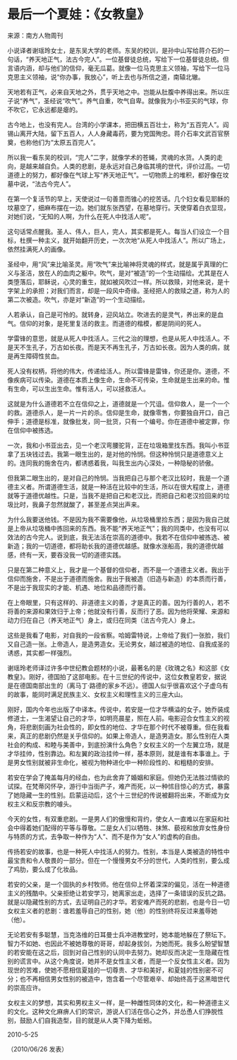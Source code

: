 # 最后一个夏娃：《女教皇》

   来源：南方人物周刊
    
   小说译者谢瑶玲女士，是东吴大学的老师。东吴的校训，是孙中山写给蒋介石的一句话，“养天地正气，法古今完人”。一位基督徒总统，写给下一位基督徒总统。但言语内涵，却与他们的信仰，毫无瓜葛。就像一位马克思主义领袖，写给下一位马克思主义领袖，说“你办事，我放心”，听上去也与所信之道，南辕北辙。
   
   天地若有正气，必来自天地之外，贯乎天地之中。岂能从肚腹中养得出来。所以庄子说“养气”，圣经说“吹气”。养气自重，吹气自卑。就像我为小书亚买的气球，你不吹它，它永远都是瘪的。

   古今地上，也没有完人。台湾的小学课本，把田横五百壮士，称为“五百完人”。阎锡山离开大陆，留下五百人，人人身藏毒药，要为党国殉忠。蒋介石率文武百官祭奠，也称他们为“太原五百完人”。
   
   所以我一看东吴的校训，“完人”二字，就像学术的苍蝇，灵魂的水货。人类的走向，是越来越自负。人类的悲剧，是永远对自己身临其境的世代，评价过高。一切道德上的努力，都好像在气球上写“养天地正气”。一切物质上的堆积，都好像在坟墓中说，“法古今完人”。
   
   在第一个复活节的早上，天使说过一句善意而锥心的挖苦话。几个妇女看见耶稣的坟墓空了，细麻布摆在一边。她们就东张西望，在墓地穿行。天使穿着白衣显现，对她们说，“无知的人啊，为什么在死人中找活人呢”。
   
   这句话常点醒我。圣人、伟人，巨人，完人，其实都是死人。每当人们设立一个目标，杜撰一种主义，就开始翻开历史，一次次地“从死人中找活人”。所以广场上，依然挂满死人的画像。
   
   圣经中，用“风”来比喻圣灵。用“吹气”来比喻神将灵魂的样式，就是属乎真理的仁义与圣洁，放在人的血肉之躯中。吹气，是对“被造”的一个生动描绘。尤其是在人类堕落后，耶稣说，心灵的重生，就如被风吹过一样。所以救赎，对他来说，是十字架上的承担；对我们而言，却是一段风中奇缘。圣经把人的救赎之道，称为人的第二次被造。吹气，亦是对“新造”的一个生动描绘。
   
   人若承认，自己是可怜的。就转身，迎风站立。吹进去的是灵气，养出来的是血气。信仰的对象，是死里复活的救主。而道德的楷模，都是阴间的死人。
   
   学雷锋的意思，就是从死人中找活人。三代之治的理想，也是从死人中找活人。不是天不生孔子，万古如长夜。而是天不再生孔子，万古如长夜。因为人类的病，就是再生障碍性贫血。
   
   死人没有权柄，将他的伟大，传递给活人。所以雷锋是雷锋，你还是你。道德，不像疾病可以传染。道德在本质上像生命，生命不可传染，生命就是生出来的命。惟有生命，可以生出生命。惟有活人，可以拯救活人。
   
   这就是为什么道德若不立在信仰之上，道德就是一个咒诅。信仰救人，是一个一个的救。道德杀人，是一片一片的杀。信仰是生命，就像零售，你要独自开口，自己伸手；道德是标准，就像批发，同一批货，只有一个编号。你在道德中被定罪，你在信仰中被拣选。
   
   一次，我和小书亚出去，见一个老汉弯腰驼背，正在垃圾箱里找东西。我叫小书亚拿了五块钱过去。我第一眼生出的，是对他的怜悯。但这种怜悯只是道德意义上的。连同我的施舍在内，都诱惑着我，叫我生出内心深处，一种隐秘的骄傲。
   
   但我第二眼生出的，是对自己的怜悯。当我把自己与那个老汉比较时，我是一个道德主义者。所谓道德生活，就是一种活在比较中的生活，所以在很大程度上，道德就等于道德优越性。只是，当我不是把自己和老汉比，而把自己和老汉捡回来的垃圾比时，我鼻子忽然就酸了，甚至差点哭出声来。
   
   为什么我要送他钱。不是因为我不需要像他，从垃圾桶里捡东西；是因为我自己就是上帝从垃圾桶中拣回来的东西。我不能“养天地正气”；我的同类中，也没有可以效法的古今完人。说到底，我无法活在崇高的道德中。我若不在信仰中被拣选、被新造；我的一切道德，都将助长我的道德优越感。就像水涨船高，我的道德优越感，终有一天，要吞没我一切的道德实践。
   
   只是在第二种意义上，我才是一个基督的信仰者，而不是一个道德主义者。我出于信仰而施舍，不是出于道德而施舍。我出于我被造（旧造与新造）的本质而行善，不是出于我现实的才能、机遇、地位和品德而行善。
   
   在上帝眼里，只有这样的、非道德主义的善，才是真正的善。因为行善的人，若不将善的来源和果效归于上帝；他就没有行善，反而行了恶。因为他将荣耀、来源和动力归在自己（养天地正气）身上，或归在同类（法古今完人）身上。
   
   这些是我看了电影，对自我的一段省察。哈姆雷特说，上帝给了我们一张脸，我们又自己造一张。上帝造人，是造男造女。无论男女，越过被造的地位、自我成圣的诱惑，其实都一样强烈。
   
   谢瑶玲老师译过许多中世纪教会题材的小说，最著名的是《玫瑰之名》和这部《女教皇》。刚好，德国拍了这部电影。在十三世纪的传说中，这位女教皇若安，据说是在德国南部出生的（离马丁·路德的家乡不远）。德国人似乎很喜欢这个子虚乌有的故事，能同时满足民族主义、女权主义和理性主义的三座大山。
   
   刚好，国内今年也出版了中译本。传说中，若安是一位才华横溢的女子。她乔装成修道士，一生渴望让自己的才华，如明亮晨星，照在人前。电影迎合女性主义的视角，将悲剧刻画为社会性的，即女性的地位、才华在那个时代不被尊重。但在我看来，真正的悲剧仍然是关乎信仰的。如果上帝造人，是造男造女。那么性别在人类社会的构成、和睦与美善中，到底扮演什么角色？女权主义的一个左翼立场，就是才华挂帅，性别靠边。和左翼的政治挂帅一样，基本原则，就是谁有本事谁上。于是男女性别就被非生命化，被视为物种进化中一种阶段性的、和粗糙的安排。
   
   若安在学会了掩盖每月的经血，也为此舍弃了婚姻和家庭。但她仍无法胜过情欲的试探。在梵蒂冈怀孕，游行中当街产子，难产而死，以一种怵目惊心的方式，暴露了她隐藏一生的性别。启蒙运动后，这个十三世纪的传说被翻将出来，不断成为女权主义和反宗教的噱头。
   
   今天的女性，有双重悲剧。一是男人们的傲慢和背约，使女人一直难以在家庭和社会中得着她们配得的平等与尊敬。二是女人们以牺牲、抹煞、藐视和放弃女性身份与特质的方式，去争取一种作为“人”、而不是作为“女人”的虚构的自由。
   
   传扬若安的故事，也是一种死人中找活人的努力。性别，本当是人类被造的特性中最宝贵和令人敬畏的一部分。但在一个慢慢男女不分的世代，人类的性别，要么成了鸡肋，要么成了化妆品。
   
   若安的父亲，是一个固执的乡村牧师。他在信仰上怀着深深的偏见，活在一种道德主义的残酷中。父亲拒绝让若安学习，她离家出走，选择了一条错误的反抗之路。就是以隐藏性别的方式，去证明自己的才华。若安难产而死的悲剧，也是今日一切女权主义者的悲剧：谁若羞辱自己的性别，她（他）的性别终将反过来羞辱她（他）。
   
   无论若安有多聪慧，当克洛维的日耳曼士兵冲进教堂时，她本能地躲在了祭坛下。智力不如她、也因此不被她尊敬的哥哥，却起身拔剑，为她而死。我多么盼望智慧的若安能在这之后，回到对自己性别的认同中去努力。她却反而决定一生隐藏在性别的谎言中。从这个角度说，她并不是女性主义者，而是一个反女性主义者。因为现世的苦难，使她不愿相信夏娃的一切尊贵、才华和美好，和夏娃的性别密不可分；也不再相信男女性别的被造中，饱含着一个尽管艰辛、却始终高于这黑暗世代的崇高应许。
   
   女权主义的梦想，其实和男权主义一样，是一种雌性同体的文化，和一种道德主义的文化。这种文化麻痹人们的常识，游说人们活在信心之外，并怂恿人们挣脱性别，鼓励人们自我造型，目的就是从人类下降为蚯蚓。
   
   2010-5-25
   
（2010/06/26 发表）
